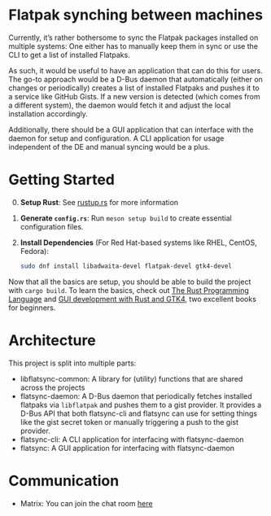 # Flatpak synching between machines

Currently, it’s rather bothersome to sync the Flatpak packages installed on multiple systems: One either has to manually keep them in sync or use the CLI to get a list of installed Flatpaks.

As such, it would be useful to have an application that can do this for users. The go-to approach would be a D-Bus daemon that automatically (either on changes or periodically) creates a list of installed Flatpaks and pushes it to a service like GitHub Gists. If a new version is detected (which comes from a different system), the daemon would fetch it and adjust the local installation accordingly.

Additionally, there should be a GUI application that can interface with the daemon for setup and configuration. A CLI application for usage independent of the DE and manual syncing would be a plus.

# Getting Started

0. **Setup Rust**: See [rustup.rs](https://rustup.rs) for more information

1. **Generate `config.rs`**: Run `meson setup build` to create essential configuration files.

2. **Install Dependencies** (For Red Hat-based systems like RHEL, CentOS, Fedora):

   ```bash
   sudo dnf install libadwaita-devel flatpak-devel gtk4-devel
    ```

Now that all the basics are setup, you should be able to build the project with `cargo build`. To learn the basics, check out [The Rust Programming Language](https://doc.rust-lang.org/book/) and [GUI development with Rust and GTK4](https://gtk-rs.org/gtk4-rs/stable/latest/book/), two excellent books for beginners.

# Architecture

This project is split into multiple parts:

* libflatsync-common: A library for (utility) functions that are shared across the projects
* flatsync-daemon: A D-Bus daemon that periodically fetches installed flatpaks via `libflatpak` and pushes them to a gist provider. It provides a D-Bus API that both flatsync-cli and flatsync can use for setting things like the gist secret token or manually triggering a push to the gist provider.
* flatsync-cli: A CLI application for interfacing with flatsync-daemon
* flatsync: A GUI application for interfacing with flatsync-daemon

# Communication

* Matrix: You can join the chat room [here](https://matrix.to/#/#flatsync:gnome.org)
